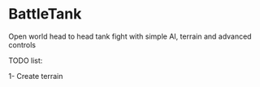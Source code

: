 # BattleTank
Open world head to head tank fight with simple AI, terrain and advanced controls


TODO list:

1- Create terrain
